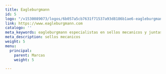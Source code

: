 ```yaml
---
title: Eagleburgmann
id: 5
logo: "/v1530089073/logos/6b057a5cb7631f71537a93d8186b1ae6-eagleburgmann.jpg"
link: https://www.eagleburgmann.com
catalogo: ''
meta_keywords: eagleburgmann especialistas en sellos mecanicos y juntas de expansion
meta_description: sellos mecanicos
weight: 5
menu:
  principal:
    parent: Marcas
    weight: 5

---
```

